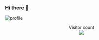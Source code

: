 ### Hi there 👋

<!--
**Niefee/niefee** is a ✨ _special_ ✨ repository because its `README.md` (this file) appears on your GitHub profile.

Here are some ideas to get you started:

- 🔭 I’m currently working on ...
- 🌱 I’m currently learning ...
- 👯 I’m looking to collaborate on ...
- 🤔 I’m looking for help with ...
- 💬 Ask me about ...
- 📫 How to reach me: ...
- 😄 Pronouns: ...
- ⚡ Fun fact: ...
-->

![profile](https://s3.us-west-1.wasabisys.com/idbwmedia.com/images/api/limitstodocsascode.svg)

<p align="center"> 
  Visitor count<br>
  <img src="https://profile-counter.glitch.me/Niefee/count.svg" />
</p>
